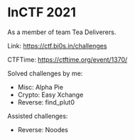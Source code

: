 # InCTF 2021

As a member of team Tea Deliverers.

Link: https://ctf.bi0s.in/challenges

CTFTime: https://ctftime.org/event/1370/

Solved challenges by me:

- Misc: Alpha Pie
- Crypto: Easy Xchange
- Reverse: find_plut0

Assisted challenges:

- Reverse: Noodes